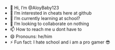 - 👋 Hi, I’m @AloyBaby123
- 👀 I’m interested in cheats here at github
- 🌱 I’m currently learning at school?
- 💞️ I’m looking to collaborate on nothing
- 📫 How to reach me u dont have to
- 😄 Pronouns: he/him
- ⚡ Fun fact: I hate school and i am a pro gamer 😎

<!---
AloyBaby123/AloyBaby123 is a ✨ special ✨ repository because its `README.md` (this file) appears on your GitHub profile.
You can click the Preview link to take a look at your changes.
--->
